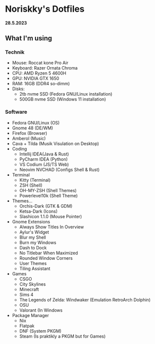 # Noriskky's Dotfiles 
#### 28.5.2023
## What I'm using
### Technik
- Mouse: Roccat kone Pro Air
- Keyboard: Razer Ornata Chroma
- CPU: AMD Ryzen 5 4600H
- GPU: NVIDIA GTX 1650
- RAM: 16GB (DDR4 so-dimm)
- Disks:
	- 2tb nvme SSD (Fedora GNU/Linux installation)
	- 500GB nvme SSD (Windows 11 installation)

### Software
- Fedora GNU/Linux (OS)
- Gnome 48 (DE/WM)
- Firefox (Browser)
- Amberol (Music)
- Cava + Tilda (Musik Visulation on Desktop)
- Coding
	- Intellij IDEA(Java & Rust)
	- PyCharm IDEA (Python)
	- VS Codium (JS/TS Web)
	- Neovim NVCHAD (Configs Shell & Rust)
- Terminal
	- Kitty (Terminal)
	- ZSH (Shell)
	- OH-MY-ZSH (Shell Themes)
	- Powerlevel10k (Shell Theme)
- Themes...
	- Orchis-Dark (GTK & GDM)
	- Ketsa-Dark (Icons)
	- Slashicon 1.1.0 (Mouse Pointer)
- Gnome Extensions
	- Always Show Titles In Overview
	- Aylur's Widget
	- Blur my Shell
	- Burn my Windows
	- Dash to Dock
	- No Titlebar When Maximized
	- Rounded Window Corners
	- User Themes
	- Tiling Assistant
- Games
	- CSGO
	- City Skylines
	- Minecraft
	- Sims 4 
	- The Legends of Zelda: Windwaker (Emulation RetroArch Dolphin)
	- OSU
	- Valorant (In Windows
- Package Manager
	- Nix
	- Flatpak
	- DNF (System PKGM)
	- Steam (Is praktikly a PKGM but for Games)

